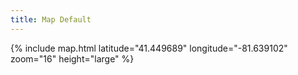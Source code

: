 ```yaml
---
title: Map Default
---
```


{% include map.html latitude="41.449689" longitude="-81.639102" zoom="16" height="large" %}